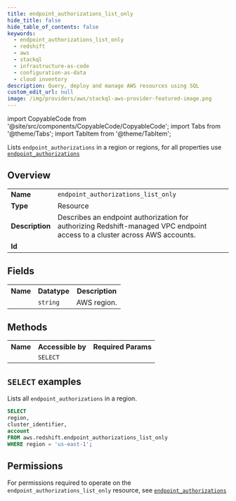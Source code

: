 ```yaml
---
title: endpoint_authorizations_list_only
hide_title: false
hide_table_of_contents: false
keywords:
  - endpoint_authorizations_list_only
  - redshift
  - aws
  - stackql
  - infrastructure-as-code
  - configuration-as-data
  - cloud inventory
description: Query, deploy and manage AWS resources using SQL
custom_edit_url: null
image: /img/providers/aws/stackql-aws-provider-featured-image.png
---
```


import CopyableCode from '@site/src/components/CopyableCode/CopyableCode';
import Tabs from '@theme/Tabs';
import TabItem from '@theme/TabItem';

Lists <code>endpoint_authorizations</code> in a region or regions, for all properties use <a href="/providers/aws/serviceName/endpoint_authorizations/"><code>endpoint_authorizations</code></a>

## Overview
<table><tbody>
<tr><td><b>Name</b></td><td><code>endpoint_authorizations_list_only</code></td></tr>
<tr><td><b>Type</b></td><td>Resource</td></tr>
<tr><td><b>Description</b></td><td>Describes an endpoint authorization for authorizing Redshift-managed VPC endpoint access to a cluster across AWS accounts.</td></tr>
<tr><td><b>Id</b></td><td><CopyableCode code="aws.redshift.endpoint_authorizations_list_only" /></td></tr>
</tbody></table>

## Fields
<table><tbody><tr><th>Name</th><th>Datatype</th><th>Description</th></tr><tr><td><CopyableCode code="region" /></td><td><code>string</code></td><td>AWS region.</td></tr>
</tbody></table>

## Methods

<table><tbody>
  <tr>
    <th>Name</th>
    <th>Accessible by</th>
    <th>Required Params</th>
  </tr>
  <tr>
    <td><CopyableCode code="list_resources" /></td>
    <td><code>SELECT</code></td>
    <td><CopyableCode code="region" /></td>
  </tr>
</tbody></table>

## `SELECT` examples
Lists all <code>endpoint_authorizations</code> in a region.
```sql
SELECT
region,
cluster_identifier,
account
FROM aws.redshift.endpoint_authorizations_list_only
WHERE region = 'us-east-1';
```


## Permissions

For permissions required to operate on the <code>endpoint_authorizations_list_only</code> resource, see <a href="/providers/aws/redshift/endpoint_authorizations/#permissions"><code>endpoint_authorizations</code></a>

